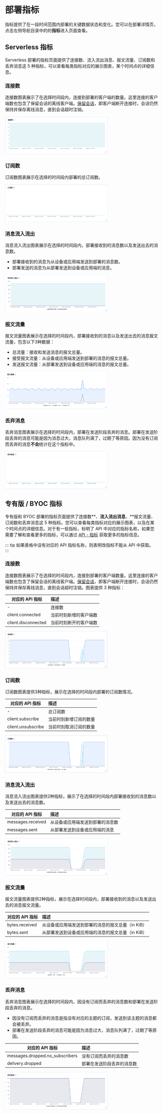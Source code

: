 <!-- markdownlint-disable MD001 -->

# 部署指标

指标提供了在一段时间范围内部署的关键数据状态和变化。您可以在部署详情页，点击左侧导航目录中的的**指标**进入页面查看。

## Serverless 指标
Serverless 部署的指标页面提供了连接数、流入流出消息、报文流量、订阅数和丢弃消息这 5 种指标，可以查看每类指标对应的展示图表，某个时间点的详细信息。


### 连接数
连接数图表展示了在选择时间段内，连接到部署的客户端的数量。这里连接的客户端数也包含了保留会话的离线客户端。[保留会话](https://www.emqx.com/zh/blog/mqtt-session)，即客户端断开连接时，会话仍然保持并保存离线消息，直到会话超时注销。

<img src="./_assets/metric_serverless_1.png" alt="metrics_detail" style="zoom: 33%;" />


### 订阅数
订阅数图表展示在选择的时间段内部署的总订阅数。

<img src="./_assets/metric_serverless_2.png" alt="metrics_detail" style="zoom: 33%;" />

### 消息流入流出
消息流入流出图表展示在选择的时间段内，部署接收到的消息数以及发送出去的消息数。
- 部署接收到的消息为从设备或应用端发送到部署的消息数。
- 部署发送的消息为从部署发送到设备或应用端的消息。

<img src="./_assets/metric_serverless_3.png" alt="metrics_detail" style="zoom: 33%;" />

### 报文流量

报文流量图表展示在选择的时间段内，部署接收到的消息以及发送出去的消息报文流量，包含以下3种数据：
- 总流量：接收和发送消息的报文总量。
- 接受报文流量：从设备或应用端发送到部署的消息的报文总量。
- 发送报文流量：从部署发送到设备或应用端的消息的报文总量。

<img src="./_assets/metric_serverless_4.png" alt="metrics_detail" style="zoom: 33%;" />

### 丢弃消息

丢弃消息图表展示在选择的时间段内，部署在发送阶段丢弃的消息。部署在发送阶段丢弃的消息可能是因为消息过大，消息队列满了，过期了等原因。因为没有订阅而丢弃的消息**不会**统计在这个指标中。

<img src="./_assets/metric_serverless_5.png" alt="metrics_detail" style="zoom: 33%;" />

## 专有版 / BYOC 指标

专有版和 BYOC 部署的指标页面提供了连接数**、**流入流出消息**、**报文流量、订阅数和丢弃消息这 5 种指标。您可以查看每类指标对应的展示图表，以及在某个时间点的详细信息。对于有一些指标，标明了 API 中对应的指标名称，如果您需要了解和查看更多的指标，可以通过 [API - 指标](../api/metrics.md) 获取更多的指标信息。

::: tip
如果表格中没有对应的 API 指标名称，则表明改指标不能从 API 中获取。
:::


### 连接数

连接数图表展示了在选择的时间段内，连接到部署的客户端数量。这里连接的客户端数也包含了保留会话的离线客户端。[保留会话](https://www.emqx.com/zh/blog/mqtt-session)，即客户端断开连接时，会话仍然保持并保存离线消息，直到会话超时注销。图表提供 3 种指标：

|对应的 API 指标            | 描述                                     |
| ----------------- | :--------------------------------------- |
| - | 连接数 |
| client.connected |当前时刻新增的客户端数              |
| client.disconnected     | 当前时刻断开的客户端数      |

<img src="./_assets/metrics_dedicated_1.png" alt="metrics_detail" style="zoom: 33%;" />

### 订阅数

订阅数图表提供3种指标，展示在选择的时间段内部署的订阅数情况。

|对应的 API 指标            | 描述                                     |
| ----------------- | :--------------------------------------- |
| - | 总订阅数|
| client.subscribe | 当前时刻新增订阅的数量  |
| client.unsubscribe    | 当前时刻取消订阅的数量  |

<img src="./_assets/metrics_dedicated_2.png" alt="metrics_detail" style="zoom: 33%;" />

### 消息流入流出
消息流入流出图表提供2种指标，展示了在选择的时间段内部署接收到的消息数以及发送出去的消息数。

|对应的 API 指标            | 描述                                     |
| ----------------- | :--------------------------------------- |
| messages.received | 从设备或应用端发送到部署的消息数   |
| messages.sent     | 从部署发送到设备或应用端的消息   |

<img src="./_assets/metrics_dedicated_3.png" alt="metrics_detail" style="zoom: 33%;" />

### 报文流量
报文流量图表提供2种指标，展示在选择时间段内，部署接收到的消息以及发送出去的消息报文流量。


|对应的 API 指标            | 描述                                     |
| ----------------- | :--------------------------------------- |
| bytes.received | 从设备或应用端发送到部署的消息的报文总量（in KiB）  |
| bytes.sent     | 从部署发送到设备或应用端的消息的报文总量（in KiB）  |

<img src="./_assets/metrics_dedicated_4.png" alt="metrics_detail" style="zoom: 33%;" />


### 丢弃消息
丢弃消息图表展示在选择的时间段内，因没有订阅而丢弃的消息数和部署在发送阶段丢弃的消息。
- 因没有订阅而丢弃的消息是指没有对应的主题的订阅，发送到该主题的消息都会被丢弃。
- 部署在发送阶段丢弃的消息可能是因为消息过大，消息队列满了，过期了等原因。

|对应的 API 指标            | 描述                                     |
| ----------------- | :--------------------------------------- |
| messages.dropped.no_subscribers | 没有订阅而丢弃的消息数  |
| delivery.dropped    | 部署在发送阶段丢弃的消息数 |

<img src="./_assets/metrics_dedicated_5.png" alt="metrics_detail" style="zoom: 33%;" />



